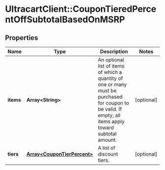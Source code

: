 # UltracartClient::CouponTieredPercentOffSubtotalBasedOnMSRP

## Properties
Name | Type | Description | Notes
------------ | ------------- | ------------- | -------------
**items** | **Array&lt;String&gt;** | An optional list of items of which a quantity of one or many must be purchased for coupon to be valid.  If empty, all items apply toward subtotal amount. | [optional] 
**tiers** | [**Array&lt;CouponTierPercent&gt;**](CouponTierPercent.md) | A list of discount tiers. | [optional] 


